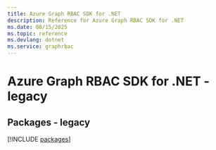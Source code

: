 ```yaml
---
title: Azure Graph RBAC SDK for .NET
description: Reference for Azure Graph RBAC SDK for .NET
ms.date: 08/15/2025
ms.topic: reference
ms.devlang: dotnet
ms.service: graphrbac
---
```

# Azure Graph RBAC SDK for .NET - legacy
## Packages - legacy
[!INCLUDE [packages](graph-rbac-index.md)]